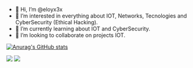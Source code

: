 - 👋 Hi, I’m @eloyx3x
- 👀 I’m interested in everything about IOT, Networks, Tecnologies and CyberSecurity (Ethical Hacking).
- 🌱 I’m currently learning about IOT and CyberSecurity.
- 💞️ I’m looking to collaborate on projects IOT.

[![Anurag's GitHub stats](https://github-readme-stats.vercel.app/api?username=eloyx3x&show_icons=true&theme=dark)](https://github.com/eloyx3x/github-readme-stats)


[<img src="https://img.shields.io/badge/twitter-%231DA1F2.svg?&style=for-the-badge&logo=twitter&logoColor=white" />](https://twitter.com/eloyx3x)  [<img src="https://img.shields.io/badge/linkedin-%230077B5.svg?&style=for-the-badge&logo=linkedin&logoColor=white" />](https://www.linkedin.com/in/eloyx3x/)






<!---
eloyx3x/eloyx3x is a ✨ special ✨ repository because its `README.md` (this file) appears on your GitHub profile.
You can click the Preview link to take a look at your changes.
--->
